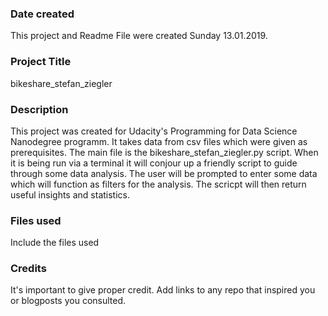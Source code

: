 ### Date created
This project and Readme File were created Sunday 13.01.2019.

### Project Title
bikeshare_stefan_ziegler

### Description
This project was created for Udacity's Programming for Data Science Nanodegree programm.
It takes data from csv files which were given as prerequisites. The main file is the bikeshare_stefan_ziegler.py script.
When it is being run via a terminal it will conjour up a friendly script to guide through some data analysis.
The user will be prompted to enter some data which will function as filters for the analysis.
The scricpt will then return useful insights and statistics.

### Files used
Include the files used

### Credits
It's important to give proper credit. Add links to any repo that inspired you or blogposts you consulted.